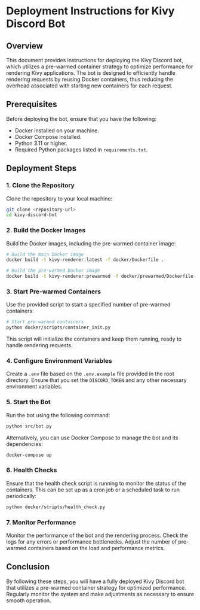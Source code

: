 # Deployment Instructions for Kivy Discord Bot

## Overview

This document provides instructions for deploying the Kivy Discord bot, which utilizes a pre-warmed container strategy to optimize performance for rendering Kivy applications. The bot is designed to efficiently handle rendering requests by reusing Docker containers, thus reducing the overhead associated with starting new containers for each request.

## Prerequisites

Before deploying the bot, ensure that you have the following:

- Docker installed on your machine.
- Docker Compose installed.
- Python 3.11 or higher.
- Required Python packages listed in `requirements.txt`.

## Deployment Steps

### 1. Clone the Repository

Clone the repository to your local machine:

```bash
git clone <repository-url>
cd kivy-discord-bot
```

### 2. Build the Docker Images

Build the Docker images, including the pre-warmed container image:

```bash
# Build the main Docker image
docker build -t kivy-renderer:latest -f docker/Dockerfile .

# Build the pre-warmed Docker image
docker build -t kivy-renderer:prewarmed -f docker/prewarmed/Dockerfile.prewarmed .
```

### 3. Start Pre-warmed Containers

Use the provided script to start a specified number of pre-warmed containers:

```bash
# Start pre-warmed containers
python docker/scripts/container_init.py
```

This script will initialize the containers and keep them running, ready to handle rendering requests.

### 4. Configure Environment Variables

Create a `.env` file based on the `.env.example` file provided in the root directory. Ensure that you set the `DISCORD_TOKEN` and any other necessary environment variables.

### 5. Start the Bot

Run the bot using the following command:

```bash
python src/bot.py
```

Alternatively, you can use Docker Compose to manage the bot and its dependencies:

```bash
docker-compose up
```

### 6. Health Checks

Ensure that the health check script is running to monitor the status of the containers. This can be set up as a cron job or a scheduled task to run periodically:

```bash
python docker/scripts/health_check.py
```

### 7. Monitor Performance

Monitor the performance of the bot and the rendering process. Check the logs for any errors or performance bottlenecks. Adjust the number of pre-warmed containers based on the load and performance metrics.

## Conclusion

By following these steps, you will have a fully deployed Kivy Discord bot that utilizes a pre-warmed container strategy for optimized performance. Regularly monitor the system and make adjustments as necessary to ensure smooth operation.